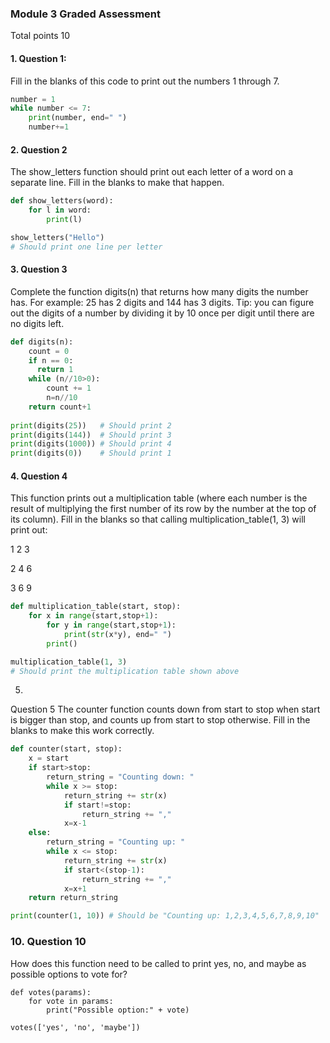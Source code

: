 ### Module 3 Graded Assessment
Total points 10
#### 1. Question 1: 
Fill in the blanks of this code to print out the numbers 1 through 7.
```python
number = 1
while number <= 7:
	print(number, end=" ")
	number+=1
```

#### 2. Question 2
The show_letters function should print out each letter of a word on a separate line. Fill in the blanks to make that happen.

```python
def show_letters(word):
	for l in word:
		print(l)

show_letters("Hello")
# Should print one line per letter
```

#### 3. Question 3
Complete the function digits(n) that returns how many digits the number has. For example: 25 has 2 digits and 144 has 3 digits. 
Tip: you can figure out the digits of a number by dividing it by 10 once per digit until there are no digits left.

```python
def digits(n):
	count = 0
	if n == 0:
	  return 1
	while (n//10>0):
		count += 1
		n=n//10
	return count+1
	
print(digits(25))   # Should print 2
print(digits(144))  # Should print 3
print(digits(1000)) # Should print 4
print(digits(0))    # Should print 1
```

#### 4. Question 4
This function prints out a multiplication table (where each number is the result of multiplying the first number of its row 
by the number at the top of its column). Fill in the blanks so that calling multiplication_table(1, 3) will print out:

1 2 3 

2 4 6 

3 6 9


```python
def multiplication_table(start, stop):
	for x in range(start,stop+1):
		for y in range(start,stop+1):
			print(str(x*y), end=" ")
		print()

multiplication_table(1, 3)
# Should print the multiplication table shown above
```
5.
Question 5
The counter function counts down from start to stop when start is bigger than stop, and counts up from start to stop otherwise. 
Fill in the blanks to make this work correctly.
```python
def counter(start, stop):
	x = start
	if start>stop:
		return_string = "Counting down: "
		while x >= stop:
			return_string += str(x)
			if start!=stop:
				return_string += ","
			x=x-1
	else:
		return_string = "Counting up: "
		while x <= stop:
			return_string += str(x)
			if start<(stop-1):
				return_string += ","
			x=x+1
	return return_string

print(counter(1, 10)) # Should be "Counting up: 1,2,3,4,5,6,7,8,9,10"

```




### 10. Question 10
How does this function need to be called to print yes, no, and maybe as possible options to vote for?
```
def votes(params):
	for vote in params:
	    print("Possible option:" + vote)
```

`votes(['yes', 'no', 'maybe'])`
